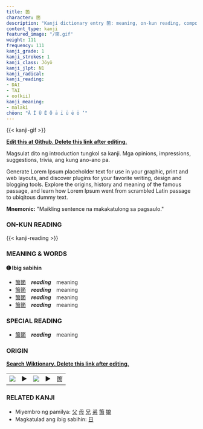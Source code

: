 ```yaml
---
title: 箇
character: 箇
description: "Kanji dictionary entry 箇: meaning, on-kun reading, compounds, origin, related kanji"
content_type: kanji
featured_image: "/箇.gif"
weight: 111
frequency: 111
kanji_grade: 1
kanji_strokes: 1
kanji_class: Jōyō
kanji_jlpt: N1
kanji_radical: 
kanji_reading: 
- DAI
- TAI
- oo(kii)
kanji_meaning:
- malaki
chōon: "Ā Ī Ū Ē Ō ā ī ū ē ō ’"
---
```

[//]: # (Don't edit the line below. Kanji animated GIF code is automatically generated.)
{{< kanji-gif >}}

[//]: # (Edit below this line.)

**[Edit this at Github. Delete this link after editing.](https://github.com/tim0g/tim/tree/main/content/kanji/箇/index.md)**

Magsulat dito ng introduction tungkol sa kanji. Mga opinions, impressions, suggestions, trivia, ang kung ano-ano pa.

Generate Lorem Ipsum placeholder text for use in your graphic, print and web layouts, and discover plugins for your favorite writing, design and blogging tools. Explore the origins, history and meaning of the famous passage, and learn how Lorem Ipsum went from scrambled Latin passage to ubiqitous dummy text.
 
**Mnemonic:** "Maikling sentence na makakatulong sa pagsaulo."

### ON-KUN READING

[//]: # (Don't edit the line below. ON-KUN READING code is automatically generated.)
{{< kanji-reading >}}

### MEANING & WORDS

#### ➊ **Ibig sabihin**
  - [箇](../箇)[箇](../箇)　***reading***　meaning
  - [箇](../箇)[箇](../箇)　***reading***　meaning
  - [箇](../箇)[箇](../箇)　***reading***　meaning
  - [箇](../箇)[箇](../箇)　***reading***　meaning

### SPECIAL READING
  - [箇](../箇)[箇](../箇)　***reading***　meaning

### ORIGIN

**[Search Wiktionary. Delete this link after editing.](https://wiktionary.org/wiki/箇)**
<table class="kanji-table"><tr><td>
<img src="60px-箇-bronze.svg.png">
</td><td>▶</td><td>
<img src="60px-箇-oracle.svg.png">
</td><td>▶</td>
<td class="kanji-origin">箇</td>
</tr></table>

### RELATED KANJI
- Miyembro ng pamilya: [父](../父) [母](../母) [兄](../兄) [弟](../弟) [箇](../箇) [娘](../娘)
- Magkatulad ang ibig sabihin: [日](../日)
